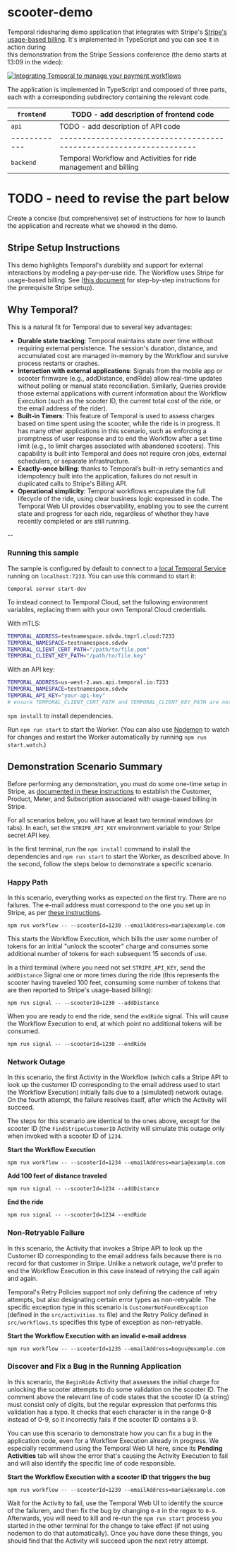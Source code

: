 # scooter-demo
Temporal ridesharing demo application that integrates with Stripe's 
[Stripe's usage-based billing](https://docs.stripe.com/billing/subscriptions/usage-based).
It's implemented in TypeScript and you can see it in action during  
this demonstration from the Stripe Sessions conference (the demo starts 
at 13:09 in the video):

[![Integrating Temporal to manage your payment workflows](https://img.youtube.com/vi/2HoRDOgo6xM/0.jpg)](https://www.youtube.com/watch?v=2HoRDOgo6xM)


The application is implemented in TypeScript and composed of three parts, 
each with a corresponding subdirectory containing the relevant code.

| `frontend` | TODO - add description of frontend code                          |
|------------|------------------------------------------------------------------|
| `api`      | TODO - add description of API code                               |
|------------|------------------------------------------------------------------|
| `backend`  | Temporal Workflow and Activities for ride management and billing |


# TODO - need to revise the part below 
Create a concise (but comprehensive) set of instructions for how to launch
the application and recreate what we showed in the demo.


## Stripe Setup Instructions 
This demo highlights Temporal's durability and support for external 
interactions by modeling a pay-per-use ride. The Workflow uses Stripe 
for usage-based billing. See ([this document](docs/stripe-notes.md) for
step-by-step instructions for the prerequisite Stripe setup). 

## Why Temporal?
This is a natural fit for Temporal due to several key advantages:
* **Durable state tracking**: Temporal maintains state over time without 
  requiring external persistence. The session's duration, distance, 
  and accumulated cost are managed in-memory by the Workflow and 
  survive process restarts or crashes.
* **Interaction with external applications**:
  Signals from the mobile app or scooter firmware (e.g., addDistance, 
  endRide) allow real-time updates without polling or manual state 
  reconciliation. Similarly, Queries provide those external applications 
  with current information about the Workflow Execution (such as the 
  scooter ID, the current total cost of the ride, or the email address 
  of the rider). 
* **Built-in Timers**: This feature of Temporal is used to assess charges 
  based on time spent using the scooter, while the ride is in progress. 
  It has many other applications in this scenario, such as enforcing a 
  promptness of user response and to end the Workflow after a set 
  time limit (e.g., to limit charges associated with abandoned scooters). 
  This capability is built into Temporal and does not require cron jobs, 
  external schedulers, or separate infrastructure.
* **Exactly-once billing**: thanks to Temporal’s built-in retry semantics
  and idempotency built into the application, failures do not result in
  duplicated calls to Stripe's Billing API. 
* **Operational simplicity**: Temporal workflows encapsulate the full 
  lifecycle of the ride, using clear business logic expressed in code. 
  The Temporal Web UI provides observability, enabling you to see the
  current state and progress for each ride, regardless of whether they 
  have recently completed or are still running. 

-- 


### Running this sample

The sample is configured by default to connect to a 
[local Temporal Service](https://docs.temporal.io/cli#starting-the-temporal-server) running on `localhost:7233`. You can use this command to start it:

```command
temporal server start-dev
```

To instead connect to Temporal Cloud, set the following environment 
variables, replacing them with your own Temporal Cloud credentials.

With mTLS:

```bash
TEMPORAL_ADDRESS=testnamespace.sdvdw.tmprl.cloud:7233
TEMPORAL_NAMESPACE=testnamespace.sdvdw
TEMPORAL_CLIENT_CERT_PATH="/path/to/file.pem"
TEMPORAL_CLIENT_KEY_PATH="/path/to/file.key"
```

With an API key:
```bash
TEMPORAL_ADDRESS=us-west-2.aws.api.temporal.io:7233
TEMPORAL_NAMESPACE=testnamespace.sdvdw
TEMPORAL_API_KEY="your-api-key"
# ensure TEMPORAL_CLIENT_CERT_PATH and TEMPORAL_CLIENT_KEY_PATH are not set
```

`npm install` to install dependencies.

Run `npm run start` to start the Worker. (You can also use 
[Nodemon](https://www.npmjs.com/package/nodemon) to watch for 
changes and restart the Worker automatically by running 
`npm run start.watch`.)

## Demonstration Scenario Summary
Before performing any demonstration, you must do some one-time setup
in Stripe, as [documented in these instructions](../demo/stripe-notes.md)
to establish the Customer, Product, Meter, and Subscription associated 
with usage-based billing in Stripe. 

For all scenarios below, you will have at least two terminal windows
(or tabs). In each, set the `STRIPE_API_KEY` environment variable to
your Stripe secret API key.

In the first terminal, run the `npm install` command to install the
dependencies and `npm run start` to start the Worker, as described
above. In the second, follow the steps below to demonstrate a specific 
scenario.


### Happy Path
In this scenario, everything works as expected on the first try. There 
are no failures. The e-mail address must correspond to the one you set
up in Stripe, as per [these instructions](../demo/stripe-notes.md).

```command
npm run workflow -- --scooterId=1230 --emailAddress=maria@example.com
```

This starts the Workflow Execution, which bills the user some number 
of tokens for an initial "unlock the scooter" charge and consumes some
additional number of tokens for each subsequent 15 seconds of use. 

In a third terminal (where you need not set `STRIPE_API_KEY`, send the 
`addDistance` Signal one or more times during the ride (this represents
the scooter having traveled 100 feet, consuming some number of tokens 
that are then reported to Stripe's usage-based billing):

```command
npm run signal -- --scooterId=1230 --addDistance
```

When you are ready to end the ride, send the `endRide` signal. This will 
cause the Workflow Execution to end, at which point no additional tokens
will be consumed.

```command
npm run signal -- --scooterId=1230 --endRide
```


### Network Outage
In this scenario, the first Activity in the Workflow (which calls a 
Stripe API to look up the customer ID corresponding to the email 
address used to start the Workflow Execution) initially fails due 
to a (simulated) network outage. On the fourth attempt, the failure
resolves itself, after which the Activity will succeed.

The steps for this scenario are identical to the ones above, except 
for the scooter ID (the `FindStripeCustomerID` Activity will simulate
this outage only when invoked with a scooter ID of `1234`. 


**Start the Workflow Execution**
```command
npm run workflow -- --scooterId=1234 --emailAddress=maria@example.com
```

**Add 100 feet of distance traveled**
```command
npm run signal -- --scooterId=1234 --addDistance
```

**End the ride**
```command
npm run signal -- --scooterId=1234 --endRide
```

### Non-Retryable Failure
In this scenario, the Activity that invokes a Stripe API to look up 
the Customer ID corresponding to the email address fails because there 
is no record for that customer in Stripe. Unlike a network outage,
we'd prefer to end the Workflow Execution in this case instead of 
retrying the call again and again. 

Temporal's Retry Policies support not only defining the cadence of 
retry attempts, but also designating certain error types as non-retryable. 
The specific exception type in this scenario is `CustomerNotFoundException`
(defined in the `src/activities.ts` file) and the Retry Policy defined in 
`src/workflows.ts` specifies this type of exception as non-retryable.

**Start the Workflow Execution with an invalid e-mail address**
```command
npm run workflow -- --scooterId=1235 --emailAddress=bogus@example.com
```


### Discover and Fix a Bug in the Running Application
In this scenario, the `BeginRide` Activity that assesses the initial 
charge for unlocking the scooter attempts to do some validation on the 
scooter ID. The comment above the relevant line of code states that 
the scooter ID (a string) must consist only of digits, but the regular 
expression that performs this validation has a typo. It checks that 
each character is in the range 0-8 instead of 0-9, so it incorrectly
fails if the scooter ID contains a 9.

You can use this scenario to demonstrate how you can fix a bug in the 
application code, even for a Workflow Execution already in progress.
We especially recommend using the Temporal Web UI here, since its 
**Pending Activities** tab will show the error that's causing the
Activity Execution to fail and will also identify the specific line 
of code responsible.


**Start the Workflow Execution with a scooter ID that triggers the bug**
```command
npm run workflow -- --scooterId=1239 --emailAddress=maria@example.com
```

Wait for the Activity to fail, use the Temporal Web UI to identify the 
source of the failurem, and then fix the bug by changing `0-8` in the 
regex to `0-9`. Afterwards, you will need to kill and re-run the 
`npm run start` process you started in the other terminal for the change 
to take effect (if not using nodemon to do that automatically). Once 
you have done these things, you should find that the Activity will 
succeed upon the next retry attempt. 
